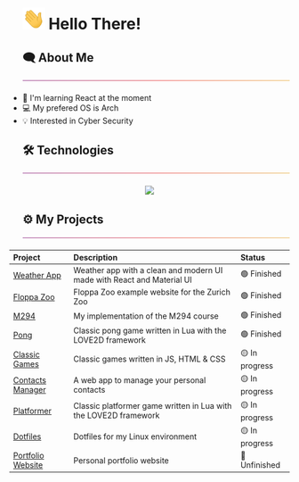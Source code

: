 <div id="user-content-toc">
  <ul>
    <summary>
      <h1 style="list-style-type: none;">
        <img src="./img/waving.gif?raw=true" alt="waving" width="40px"/>
        <span>Hello There!</span>
      </h1>
    </summary>
  </ul>
</div>

<div id="user-content-toc">
  <ul>
    <summary>
      <h2 style="list-style-type: none;">
        <span>🗨️ About Me</span>
        <img src="./img/thin-gradient-bar.png" />
      </h2>
    </summary>
  </ul>
</div>

- 📖 I'm learning React at the moment
- 💻 My prefered OS is Arch
- 💡 Interested in Cyber Security

<div id="user-content-toc">
  <ul>
    <summary>
      <h2 style="list-style-type: none;">
        <span>🛠️ Technologies</span>
        <img src="./img/thin-gradient-bar.png" />
      </h2>
    </summary>
  </ul>
</div>

<p align="center">
  <a href="https://skillicons.dev">
    <img src="https://skillicons.dev/icons?i=js,ts,html,css,nodejs,react,nextjs,go,c,lua,mysql,git,linux,neovim&perline=7" />
  </a>
</p>

<div id="user-content-toc">
  <ul>
    <summary>
      <h2 style="list-style-type: none;">
        <span>⚙️ My Projects</span>
        <img src="./img/thin-gradient-bar.png" />
      </h2>
    </summary>
  </ul>
</div>

<div align="center">

| Project | Description | Status |
|:--------|:------------|:-------|
| [Weather App](https://github.com/leo9iota/weather-app) | Weather app with a clean and modern UI made with React and Material UI | 🟢 Finished |
| [Floppa Zoo](https://github.com/leo9iota/floppa-zoo) | Floppa Zoo example website for the Zurich Zoo | 🟢 Finished |
| [M294](https://github.com/leo9iota/m294) | My implementation of the M294 course | 🟢 Finished |
| [Pong](https://github.com/leo9iota/pong) | Classic pong game written in Lua with the LOVE2D framework | 🟢 Finished |
| [Classic Games](https://github.com/leo9iota/classic-games) | Classic games written in JS, HTML & CSS | 🟡 In progress |
| [Contacts Manager](https://github.com/leo9iota/contacts-manager) | A web app to manage your personal contacts | 🟡 In progress |
| [Platformer](https://github.com/leo9iota/platformer) | Classic platformer game written in Lua with the LOVE2D framework | 🟡 In progress |
| [Dotfiles](https://github.com/leo9iota/dotfiles)|  Dotfiles for my Linux environment | 🟡 In progress |
| [Portfolio Website](https://github.com/leo9iota/portfolio) | Personal portfolio website | 🔴 Unfinished |

</div>



